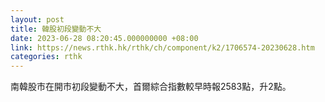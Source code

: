 ```yaml
---
layout: post
title: 韓股初段變動不大
date: 2023-06-28 08:20:45.000000000 +08:00
link: https://news.rthk.hk/rthk/ch/component/k2/1706574-20230628.htm
categories: rthk
---
```


南韓股市在開市初段變動不大，首爾綜合指數較早時報2583點，升2點。

